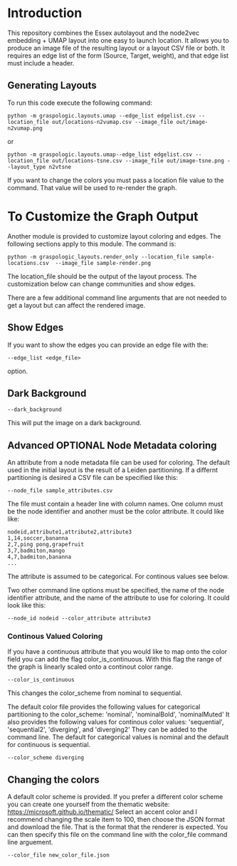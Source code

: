 # Introduction
This repository combines the Essex autolayout and the node2vec embedding + UMAP layout into one easy to launch location.  It allows you to produce an image file of the resulting layout or a layout CSV file or both. It requires an edge list of the form (Source, Target, weight), and that edge list must include a header.

## Generating Layouts

To run this code execute the following command:
```
python -m graspologic.layouts.umap --edge_list edgelist.csv --location_file out/locations-n2vumap.csv --image_file out/image-n2vumap.png
```
or
```
python -m graspologic.layouts.umap--edge_list edgelist.csv --location_file out/locations-tsne.csv --image_file out/image-tsne.png --layout_type n2vtsne
```
If you want to change the colors you must pass a location file value to the command. That value will be used to re-render the graph.

# To Customize the Graph Output

Another module is provided to customize layout coloring and edges. The following sections apply to this module. The command is:
```
python -m graspologic_layouts.render_only --location_file sample-locations.csv  --image_file sample-render.png
```
The location_file should be the output of the layout process. The customization below can change communities and show edges.

There are a few additional command line arguments that are not needed to get a layout but can affect the rendered image.

## Show Edges

If you want to show the edges you can provide an edge file with the:
```
--edge_list <edge_file>
```
option.

## Dark Background
```
--dark_background
```
This will put the image on a dark background.

## Advanced OPTIONAL Node Metadata coloring

An attribute from a node metadata file can be used for coloring. The default used in the initial layout is the
result of a Leiden partitioning. If a differnt partitioning is desired a CSV file can be specified like this:
```
--node_file sample_attributes.csv
```
The file must contain a header line with column names. One column must be the node identifier and another must be the color attribute. It could like like:
```
nodeid,attribute1,attribute2,attribute3
1,14,soccer,bananna
2,7,ping pong,grapefruit
3,7,badmiton,mango
4,7,badmiton,bananna
...
```
The attribute is assumed to be categorical. For continous values see below.

Two other command line options must be specified, the name of the node identifier attribute, and the name of the attribute to use for coloring.
It could look like this:
```
--node_id nodeid --color_attribute attribute3
```

### Continous Valued Coloring
If you have a continuous attribute that you would like to map onto the color field you can add the flag color_is_continuous. With this flag
the range of the graph is linearly scaled onto a continout color range.
```
--color_is_continuous
```
This changes the color_scheme from nominal to sequential.

The default color file provides the following values for categorical partitioning to the color_scheme: 'nominal', 'nominalBold', 'nominalMuted'
It also provides the following values for continous color values: 'sequential', 'sequential2', 'diverging', and 'diverging2'
They can be added to the command line. The default for categorical values is nominal and the default for continuous is sequential.
```
--color_scheme diverging
```

## Changing the colors
A default color scheme is provided. If you prefer a different color scheme you can create one yourself from the thematic website:
https://microsoft.github.io/thematic/ Select an accent color and I recommend changing the scale item to 100, then choose the JSON
format and download the file.  That is the format that the renderer is expected. You can then specify this file on the command line
with the color_file command line arguement.
```
--color_file new_color_file.json
```

